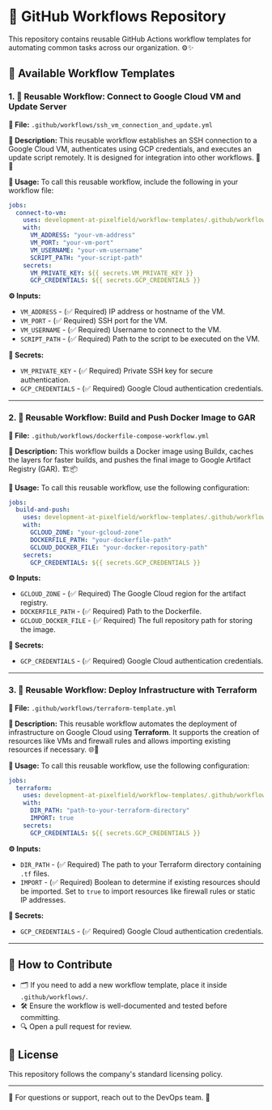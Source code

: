 
# 🚀 GitHub Workflows Repository

This repository contains reusable GitHub Actions workflow templates for automating common tasks across our organization. ⚙️✨

## 📌 Available Workflow Templates

### 1. 🔁 Reusable Workflow: Connect to Google Cloud VM and Update Server

**📂 File:** `.github/workflows/ssh_vm_connection_and_update.yml`

**📝 Description:**
This reusable workflow establishes an SSH connection to a Google Cloud VM, authenticates using GCP credentials, and executes an update script remotely. It is designed for integration into other workflows. 🔄🔐

**🚀 Usage:**
To call this reusable workflow, include the following in your workflow file:

```yaml
jobs:
  connect-to-vm:
    uses: development-at-pixelfield/workflow-templates/.github/workflows/ssh_vm_connection_and_update.yml@master
    with:
      VM_ADDRESS: "your-vm-address"
      VM_PORT: "your-vm-port"
      VM_USERNAME: "your-vm-username"
      SCRIPT_PATH: "your-script-path"
    secrets:
      VM_PRIVATE_KEY: ${{ secrets.VM_PRIVATE_KEY }}
      GCP_CREDENTIALS: ${{ secrets.GCP_CREDENTIALS }}
```

**⚙️ Inputs:**

- `VM_ADDRESS` - (✅ Required) IP address or hostname of the VM.
- `VM_PORT` - (✅ Required) SSH port for the VM.
- `VM_USERNAME` - (✅ Required) Username to connect to the VM.
- `SCRIPT_PATH` - (✅ Required) Path to the script to be executed on the VM.

**🔑 Secrets:**

- `VM_PRIVATE_KEY` - (✅ Required) Private SSH key for secure authentication.
- `GCP_CREDENTIALS` - (✅ Required) Google Cloud authentication credentials.

---

### 2. 🐳 Reusable Workflow: Build and Push Docker Image to GAR

**📂 File:** `.github/workflows/dockerfile-compose-workflow.yml`

**📝 Description:**
This workflow builds a Docker image using Buildx, caches the layers for faster builds, and pushes the final image to Google Artifact Registry (GAR). 🏗️📦

**🚀 Usage:**
To call this reusable workflow, use the following configuration:

```yaml
jobs:
  build-and-push:
    uses: development-at-pixelfield/workflow-templates/.github/workflows/dockerfile-compose-workflow.yml@master
    with:
      GCLOUD_ZONE: "your-gcloud-zone"
      DOCKERFILE_PATH: "your-dockerfile-path"
      GCLOUD_DOCKER_FILE: "your-docker-repository-path"
    secrets:
      GCP_CREDENTIALS: ${{ secrets.GCP_CREDENTIALS }}
```

**⚙️ Inputs:**

- `GCLOUD_ZONE` - (✅ Required) The Google Cloud region for the artifact registry.
- `DOCKERFILE_PATH` - (✅ Required) Path to the Dockerfile.
- `GCLOUD_DOCKER_FILE` - (✅ Required) The full repository path for storing the image.

**🔑 Secrets:**

- `GCP_CREDENTIALS` - (✅ Required) Google Cloud authentication credentials.

---

### 3. 🔧 Reusable Workflow: Deploy Infrastructure with Terraform

**📂 File:** `.github/workflows/terraform-template.yml`

**📝 Description:**
This reusable workflow automates the deployment of infrastructure on Google Cloud using **Terraform**. It supports the creation of resources like VMs and firewall rules and allows importing existing resources if necessary. 🌐🔧

**🚀 Usage:**
To call this reusable workflow, use the following configuration:

```yaml
jobs:
  terraform:
    uses: development-at-pixelfield/workflow-templates/.github/workflows/terraform-template.yml@master
    with:
      DIR_PATH: "path-to-your-terraform-directory"
      IMPORT: true
    secrets:
      GCP_CREDENTIALS: ${{ secrets.GCP_CREDENTIALS }}
```

**⚙️ Inputs:**

- `DIR_PATH` - (✅ Required) The path to your Terraform directory containing `.tf` files.
- `IMPORT` - (✅ Required) Boolean to determine if existing resources should be imported. Set to `true` to import resources like firewall rules or static IP addresses.

**🔑 Secrets:**

- `GCP_CREDENTIALS` - (✅ Required) Google Cloud authentication credentials.

---

## 🤝 How to Contribute

- 🗂️ If you need to add a new workflow template, place it inside `.github/workflows/`.
- 🛠️ Ensure the workflow is well-documented and tested before committing.
- 🔍 Open a pull request for review.

## 📜 License

This repository follows the company's standard licensing policy.

---

💬 For questions or support, reach out to the DevOps team. 🚀
